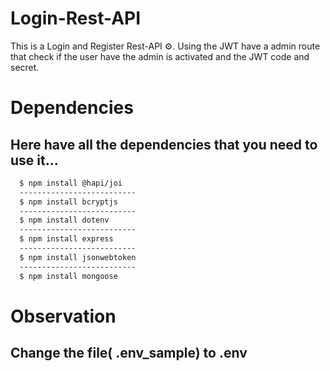 # Login-Rest-API
This is a Login and Register Rest-API :gear:. Using the JWT have a admin route that check if the user have the admin is  activated and the JWT code and secret.

# Dependencies

Here have all the dependencies that you need to use it...
-

```bash
  $ npm install @hapi/joi
  --------------------------
  $ npm install bcryptjs
  --------------------------
  $ npm install dotenv
  --------------------------
  $ npm install express
  --------------------------
  $ npm install jsonwebtoken
  --------------------------
  $ npm install mongoose
```

# Observation
  Change the file( .env_sample) to .env
-
